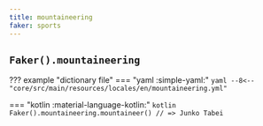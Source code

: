 ```yaml
---
title: mountaineering
faker: sports
---
```


## `Faker().mountaineering`

??? example "dictionary file"
    === "yaml :simple-yaml:"
        ```yaml
        --8<-- "core/src/main/resources/locales/en/mountaineering.yml"
        ```

=== "kotlin :material-language-kotlin:"
    ```kotlin
    Faker().mountaineering.mountaineer() // => Junko Tabei
    ```
